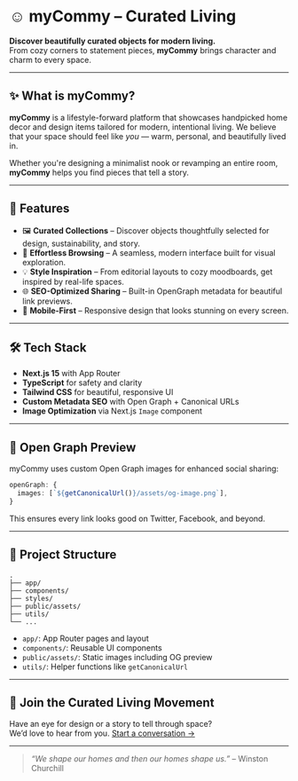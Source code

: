 # ☺️ myCommy – Curated Living

**Discover beautifully curated objects for modern living.**  
From cozy corners to statement pieces, **myCommy** brings character and charm to every space.

---

## ✨ What is myCommy?

**myCommy** is a lifestyle-forward platform that showcases handpicked home decor and design items tailored for modern, intentional living. We believe that your space should feel like _you_ — warm, personal, and beautifully lived in.

Whether you're designing a minimalist nook or revamping an entire room, **myCommy** helps you find pieces that tell a story.

---

## 🚀 Features

- 🖼️ **Curated Collections** – Discover objects thoughtfully selected for design, sustainability, and story.
- 🛒 **Effortless Browsing** – A seamless, modern interface built for visual exploration.
- 💡 **Style Inspiration** – From editorial layouts to cozy moodboards, get inspired by real-life spaces.
- 🌐 **SEO-Optimized Sharing** – Built-in OpenGraph metadata for beautiful link previews.
- 📱 **Mobile-First** – Responsive design that looks stunning on every screen.

---

## 🛠️ Tech Stack

- **Next.js 15** with App Router
- **TypeScript** for safety and clarity
- **Tailwind CSS** for beautiful, responsive UI
- **Custom Metadata SEO** with Open Graph + Canonical URLs
- **Image Optimization** via Next.js `Image` component

---

## 📸 Open Graph Preview

myCommy uses custom Open Graph images for enhanced social sharing:

```ts
openGraph: {
  images: [`${getCanonicalUrl()}/assets/og-image.png`],
}
```

This ensures every link looks good on Twitter, Facebook, and beyond.

---

## 📁 Project Structure

```
.
├── app/
├── components/
├── styles/
├── public/assets/
├── utils/
└── ...
```

- `app/`: App Router pages and layout
- `components/`: Reusable UI components
- `public/assets/`: Static images including OG preview
- `utils/`: Helper functions like `getCanonicalUrl`

---

## 🌿 Join the Curated Living Movement

Have an eye for design or a story to tell through space?  
We’d love to hear from you. [Start a conversation →](mailto:hello@mycommy.com)

---

> _“We shape our homes and then our homes shape us.”_ – Winston Churchill
